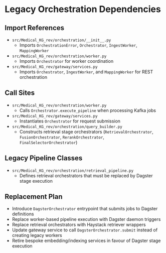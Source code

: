 # Legacy Orchestration Dependencies

## Import References
- `src/Medical_KG_rev/orchestration/__init__.py`
  - Imports `OrchestrationError`, `Orchestrator`, `IngestWorker`, `MappingWorker`
- `src/Medical_KG_rev/orchestration/worker.py`
  - Imports `Orchestrator` for worker coordination
- `src/Medical_KG_rev/gateway/services.py`
  - Imports `Orchestrator`, `IngestWorker`, and `MappingWorker` for REST orchestration

## Call Sites
- `src/Medical_KG_rev/orchestration/worker.py`
  - Calls `Orchestrator.execute_pipeline` when processing Kafka jobs
- `src/Medical_KG_rev/gateway/services.py`
  - Instantiates `Orchestrator` for request submission
- `src/Medical_KG_rev/orchestration/query_builder.py`
  - Constructs retrieval stage orchestrators (`RetrievalOrchestrator`, `FusionOrchestrator`, `RerankOrchestrator`, `FinalSelectorOrchestrator`)

## Legacy Pipeline Classes
- `src/Medical_KG_rev/orchestration/retrieval_pipeline.py`
  - Defines retrieval orchestrators that must be replaced by Dagster stage execution

## Replacement Plan
- Introduce `DagsterOrchestrator` entrypoint that submits jobs to Dagster definitions
- Replace worker-based pipeline execution with Dagster daemon triggers
- Replace retrieval orchestrators with Haystack retriever wrappers
- Update gateway service to call `DagsterOrchestrator.submit` instead of creating legacy workers
- Retire bespoke embedding/indexing services in favour of Dagster stage execution
